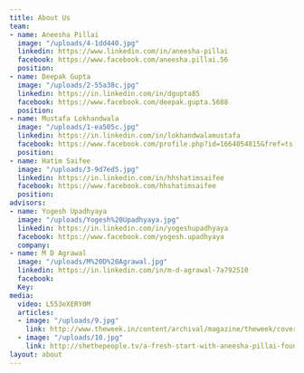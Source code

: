 ```yaml
---
title: About Us
team:
- name: Aneesha Pillai
  image: "/uploads/4-1dd440.jpg"
  linkedin: https://www.linkedin.com/in/aneesha-pillai
  facebook: https://www.facebook.com/aneesha.pillai.56
  position: 
- name: Deepak Gupta
  image: "/uploads/2-55a38c.jpg"
  linkedin: https://in.linkedin.com/in/dgupta85
  facebook: https://www.facebook.com/deepak.gupta.5688
  position: 
- name: Mustafa Lokhandwala
  image: "/uploads/1-ea505c.jpg"
  linkedin: https://in.linkedin.com/in/lokhandwalamustafa
  facebook: https://www.facebook.com/profile.php?id=1664054815&fref=ts
  position: 
- name: Hatim Saifee
  image: "/uploads/3-9d7ed5.jpg"
  linkedin: https://in.linkedin.com/in/hhshatimsaifee
  facebook: https://www.facebook.com/hhshatimsaifee
  position: 
advisors:
- name: Yogesh Upadhyaya
  image: "/uploads/Yogesh%20Upadhyaya.jpg"
  linkedin: https://in.linkedin.com/in/yogeshupadhyaya
  facebook: https://www.facebook.com/yogesh.upadhyaya
  company: 
- name: M D Agrawal
  image: "/uploads/M%20D%20Agrawal.jpg"
  linkedin: https://in.linkedin.com/in/m-d-agrawal-7a792510
  facebook: 
  Key: 
media:
  video: L553eXERY0M
  articles:
  - image: "/uploads/9.jpg"
    link: http://www.theweek.in/content/archival/magazine/theweek/cover/to-skill-a-mocking-herd.html
  - image: "/uploads/10.jpg"
    link: http://shethepeople.tv/a-fresh-start-with-aneesha-pillai-founder-of-fresher-foundry/
layout: about
---
```


